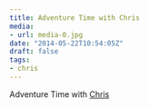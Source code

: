 ```yaml
---
title: Adventure Time with Chris
media:
- url: media-0.jpg
date: "2014-05-22T10:54:05Z"
draft: false
tags:
- chris
---
```

Adventure Time with [Chris](/tags/chris)
